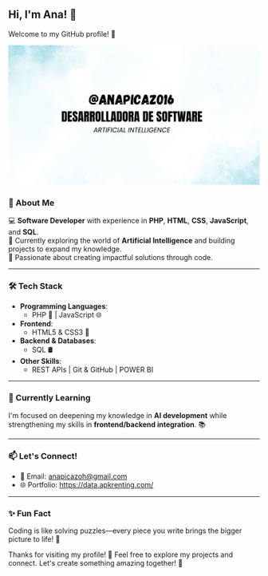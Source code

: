## Hi, I'm Ana! 👋  
Welcome to my GitHub profile! 🚀  

![Banner](https://github.com/Anapicazo16/Anapicazo16/raw/b80903bc5c55ac5f60ab8d7d2b0528ee4ba7ffa8/image.png)

### 🌟 About Me  
💻 **Software Developer** with experience in **PHP**, **HTML**, **CSS**, **JavaScript**, and **SQL**.  
🤖 Currently exploring the world of **Artificial Intelligence** and building projects to expand my knowledge.  
🎯 Passionate about creating impactful solutions through code.  

---

### 🛠️ Tech Stack  
- **Programming Languages**:  
  - PHP 🐘 | JavaScript 🌐  
- **Frontend**:  
  - HTML5 & CSS3 🎨  
- **Backend & Databases**:  
  - SQL 🛢️  
- **Other Skills**:  
  - REST APIs | Git & GitHub | POWER BI

---

### 🌱 Currently Learning  
I'm focused on deepening my knowledge in **AI development** while strengthening my skills in **frontend/backend integration**. 📚  

---

### 📫 Let's Connect!  
- 💌 Email: anapicazoh@gmail.com
- 🌐 Portfolio: https://data.apkrenting.com/ 

---

### ✨ Fun Fact  
Coding is like solving puzzles—every piece you write brings the bigger picture to life! 🧩  

Thanks for visiting my profile! 🌟 Feel free to explore my projects and connect. Let's create something amazing together! 🚀  
